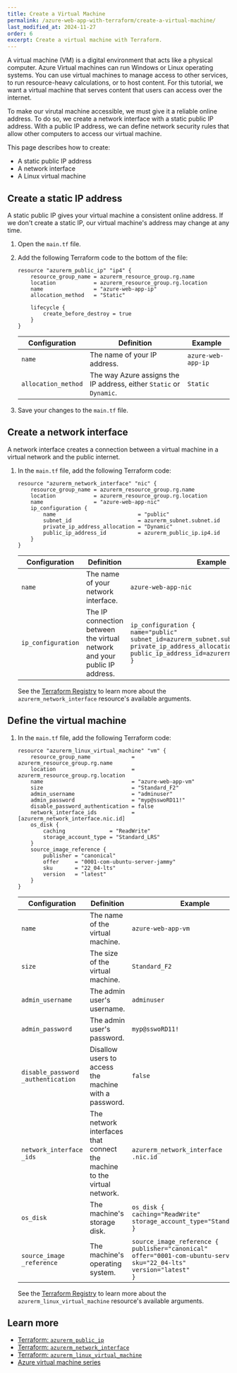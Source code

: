 ```yaml
---
title: Create a Virtual Machine
permalink: /azure-web-app-with-terraform/create-a-virtual-machine/
last_modified_at: 2024-11-27
order: 6
excerpt: Create a virtual machine with Terraform.
---
```


A virtual machine (VM) is a digital environment that acts like a physical
computer. Azure Virtual machines can run Windows or Linux operating systems.
You can use virtual machines to manage access to other services, to run
resource-heavy calculations, or to host content. For this tutorial, we want a
virtual machine that serves content that users can access over the internet.

To make our virutal machine accessible, we must give it a reliable online
address. To do so, we create a network interface with a static public IP
address. With a public IP address, we can define network security rules that
allow other computers to access our virtual machine.

This page describes how to create:

- A static public IP address
- A network interface
- A Linux virtual machine

## Create a static IP address

A static public IP gives your virtual machine a consistent online address. If
we don't create a static IP, our virtual machine's address may change at any
time.

1. Open the `main.tf` file.
1. Add the following Terraform code to the bottom of the file:

    ```hcl
    resource "azurerm_public_ip" "ip4" {
        resource_group_name = azurerm_resource_group.rg.name
        location            = azurerm_resource_group.rg.location
        name                = "azure-web-app-ip"
        allocation_method   = "Static"

        lifecycle {
            create_before_destroy = true
        }
    }
    ```

    | Configuration | Definition | Example |
    |---------------|------------|---------|
    | `name` | The name of your IP address. | `azure-web-app-ip` |
    | `allocation_method` | The way Azure assigns the IP address, either `Static` or `Dynamic`. | `Static` |

1. Save your changes to the `main.tf` file.

## Create a network interface

A network interface creates a connection between a virtual machine in a virtual
network and the public internet.

1. In the `main.tf` file, add the following Terraform code:

    ```hcl
    resource "azurerm_network_interface" "nic" {
        resource_group_name = azurerm_resource_group.rg.name
        location            = azurerm_resource_group.rg.location
        name                = "azure-web-app-nic"
        ip_configuration {
            name                          = "public"
            subnet_id                     = azurerm_subnet.subnet.id
            private_ip_address_allocation = "Dynamic"
            public_ip_address_id          = azurerm_public_ip.ip4.id
        }
    }
    ```

    | Configuration | Definition | Example |
    |---------------|------------|---------|
    | `name` | The name of your network interface. | `azure-web-app-nic` |
    | `ip_configuration` | The IP connection between the virtual network and your public IP address. | `ip_configuration {`<br/>`name="public"`<br/>`subnet_id=azurerm_subnet.subnet.id`<br/>`private_ip_address_allocation="Dynamic"`<br/>`public_ip_address_id=azurerm_public_ip.ip4.id`<br/>`}` |

    See the [Terraform
    Registry](https://registry.terraform.io/providers/hashicorp/azurerm/latest/docs/resources/network_interface#argument-reference)
    to learn more about the `azurerm_network_interface` resource's available
    arguments.

## Define the virtual machine

1. In the `main.tf` file, add the following Terraform code:

    ```hcl
    resource "azurerm_linux_virtual_machine" "vm" {
        resource_group_name             = azurerm_resource_group.rg.name
        location                        = azurerm_resource_group.rg.location
        name                            = "azure-web-app-vm"
        size                            = "Standard_F2"
        admin_username                  = "adminuser"
        admin_password                  = "myp@sswoRD11!"
        disable_password_authentication = false
        network_interface_ids           = [azurerm_network_interface.nic.id]
        os_disk {
            caching              = "ReadWrite"
            storage_account_type = "Standard_LRS"
        }
        source_image_reference {
            publisher = "canonical"
            offer     = "0001-com-ubuntu-server-jammy"
            sku       = "22_04-lts"
            version   = "latest"
        }
    }
    ```

    | Configuration | Definition | Example |
    |---------------|------------|---------|
    | `name` | The name of the virtual machine. | `azure-web-app-vm` |
    | `size` | The size of the virtual machine. | `Standard_F2` |
    | `admin_username` | The admin user's username. | `adminuser` |
    | `admin_password` | The admin user's password. | `myp@sswoRD11!` |
    | `disable_password`<br/>`_authentication` | Disallow users to access the machine with a password. | `false` |
    | `network_interface`<br/>`_ids` | The network interfaces that connect the machine to the virtual network. | `azurerm_network_interface`<br/>`.nic.id` |
    | `os_disk` | The machine's storage disk. | `os_disk {`<br/>`caching="ReadWrite"`<br/>`storage_account_type="Standard_LRS"`<br/>`}` |
    | `source_image`<br/>`_reference` | The machine's operating system. | `source_image_reference {`<br/>`publisher="canonical"`<br/>`offer="0001-com-ubuntu-server-jammy`<br/>`sku="22_04-lts"`<br/>`version="latest"`<br/>`}` |

    See the [Terraform
    Registry](https://registry.terraform.io/providers/hashicorp/azurerm/latest/docs/resources/linux_virtual_machine#argument-reference)
    to learn more about the `azurerm_linux_virtual_machine` resource's
    available arguments.

## Learn more

- [Terraform: `azurerm_public_ip`](https://registry.terraform.io/providers/hashicorp/azurerm/latest/docs/resources/public_ip)
- [Terraform: `azurerm_network_interface`](https://registry.terraform.io/providers/hashicorp/azurerm/latest/docs/resources/network_interface)
- [Terraform: `azurerm_linux_virtual_machine`](https://registry.terraform.io/providers/hashicorp/azurerm/latest/docs/resources/linux_virtual_machine)
- [Azure virtual machine series](https://azure.microsoft.com/en-us/pricing/details/virtual-machines/series/?msockid=329aaa3c4d516c1904efbe154c7c6df5)

